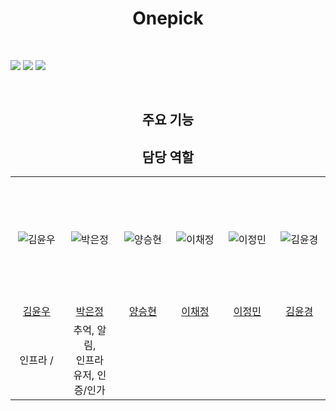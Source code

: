 <h1 align="center"><strong>Onepick</strong></h1>
  <p align="center">
    <strong><!--TODO: 표어 ex- Onepick 단 하나의 장소를 뽑기--></strong>
    <br />
    <!--참고 : https://ileriayo.github.io/markdown-badges/-->
    <div>
        <img src="https://img.shields.io/badge/springboot-6DB33F?style=for-the-badge&logo=spring&logoColor=white"> 
        <img src="https://img.shields.io/badge/java-007396?style=for-the-badge&logo=java&logoColor=white"> 
        <img src="https://img.shields.io/badge/mysql-4479A1?style=for-the-badge&logo=mysql&logoColor=white"> 
        <br/>
    </div>
    <div>
      <!--TODO:  Onepick 프론트 기술 스택-->
    </div>
  </p>
</div>
<br/>


<h2 align="center"><strong>주요 기능</strong></h3>


<h2 align="center"><strong>담당 역할</strong></h3>


<table align="center" stlye="width: 80%; table-layout: fixed;">
  <tr align="center">
    <td style="text-align: center;" width="200" height="200"><img src="https://avatars.githubusercontent.com/u/" alt="김윤우" ></td>
    <td style="text-align: center;" width="200" height="200"><img src="https://avatars.githubusercontent.com/u/50352139" alt="박은정" ></td>
    <td style="text-align: center;" width="200" height="200"><img src="https://avatars.githubusercontent.com/u/" alt="양승현" ></td>
    <td style="text-align: center;" width="200" height="200"><img src="https://avatars.githubusercontent.com/u/" alt="이채정" ></td>
    <td style="text-align: center;" width="200" height="200"><img src="https://avatars.githubusercontent.com/u/" alt="이정민" ></td>
    <td style="text-align: center;" width="200" height="200"><img src="https://avatars.githubusercontent.com/u/" alt="김윤경" ></td>
  </tr>
  <tr  align="center">
    <td style="text-align: center;" ><a href="https://github.com/">김윤우</a></td>
    <td style="text-align: center;"><a href="https://github.com/Eundms">박은정</a></td>
    <td style="text-align: center;"><a href="https://github.com/">양승현</a></td>
    <td style="text-align: center;" ><a href="https://github.com/">이채정</a></td>
    <td style="text-align: center;"><a href="https://github.com/Eundms">이정민</a></td>
    <td style="text-align: center;"><a href="https://github.com/">김윤경</a></td>
  </tr>
  <tr align="center">
    <td style="text-align: center;">인프라 /  </td>
    <td style="text-align: center;">추억, 알림, <br/> 인프라 <br/> 유저, 인증/인가</td>
    <td style="text-align: center;"> </td>
    <td style="text-align: center;"></td>
    <td style="text-align: center;"></td>
    <td style="text-align: center;"> </td>
  </tr>
  
</table>